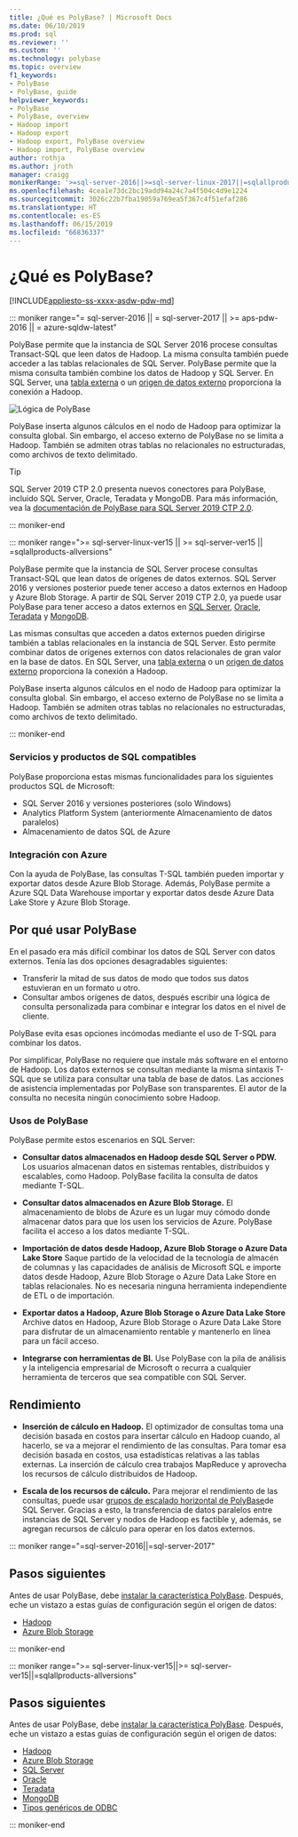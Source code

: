 ```yaml
---
title: ¿Qué es PolyBase? | Microsoft Docs
ms.date: 06/10/2019
ms.prod: sql
ms.reviewer: ''
ms.custom: ''
ms.technology: polybase
ms.topic: overview
f1_keywords:
- PolyBase
- PolyBase, guide
helpviewer_keywords:
- PolyBase
- PolyBase, overview
- Hadoop import
- Hadoop export
- Hadoop export, PolyBase overview
- Hadoop import, PolyBase overview
author: rothja
ms.author: jroth
manager: craigg
monikerRange: '>=sql-server-2016||>=sql-server-linux-2017||=sqlallproducts-allversions||>=aps-pdw-2016||=azure-sqldw-latest'
ms.openlocfilehash: 4cea1e73dc2bc19add94a24c7a4f504c4d9e1224
ms.sourcegitcommit: 3026c22b7fba19059a769ea5f367c4f51efaf286
ms.translationtype: HT
ms.contentlocale: es-ES
ms.lasthandoff: 06/15/2019
ms.locfileid: "66836337"
---
```

# <a name="what-is-polybase"></a>¿Qué es PolyBase?

[!INCLUDE[appliesto-ss-xxxx-asdw-pdw-md](../../includes/appliesto-ss-xxxx-asdw-pdw-md.md)]

<!--SQL Server 2016/2017-->
::: moniker range="= sql-server-2016 || = sql-server-2017 || >= aps-pdw-2016 || = azure-sqldw-latest"

PolyBase permite que la instancia de SQL Server 2016 procese consultas Transact-SQL que leen datos de Hadoop. La misma consulta también puede acceder a las tablas relacionales de SQL Server. PolyBase permite que la misma consulta también combine los datos de Hadoop y SQL Server. En SQL Server, una [tabla externa](../../t-sql/statements/create-external-table-transact-sql.md) o un [origen de datos externo](../../t-sql/statements/create-external-data-source-transact-sql.md) proporciona la conexión a Hadoop.

![Lógica de PolyBase](../../relational-databases/polybase/media/polybase-logical.png "Lógica de PolyBase")

PolyBase inserta algunos cálculos en el nodo de Hadoop para optimizar la consulta global. Sin embargo, el acceso externo de PolyBase no se limita a Hadoop. También se admiten otras tablas no relacionales no estructuradas, como archivos de texto delimitado.

> [!TIP]
> SQL Server 2019 CTP 2.0 presenta nuevos conectores para PolyBase, incluido SQL Server, Oracle, Teradata y MongoDB. Para más información, vea la [documentación de PolyBase para SQL Server 2019 CTP 2.0](polybase-guide.md?view=sql-server-ver15).

::: moniker-end
<!--SQL Server 2019-->
::: moniker range=">= sql-server-linux-ver15 || >= sql-server-ver15 || =sqlallproducts-allversions"

PolyBase permite que la instancia de SQL Server procese consultas Transact-SQL que lean datos de orígenes de datos externos. SQL Server 2016 y versiones posterior puede tener acceso a datos externos en Hadoop y Azure Blob Storage. A partir de SQL Server 2019 CTP 2.0, ya puede usar PolyBase para tener acceso a datos externos en [SQL Server](polybase-configure-sql-server.md), [Oracle](polybase-configure-oracle.md), [Teradata](polybase-configure-teradata.md) y [MongoDB](polybase-configure-mongodb.md).

Las mismas consultas que acceden a datos externos pueden dirigirse también a tablas relacionales en la instancia de SQL Server. Esto permite combinar datos de orígenes externos con datos relacionales de gran valor en la base de datos. En SQL Server, una [tabla externa](../../t-sql/statements/create-external-table-transact-sql.md) o un [origen de datos externo](../../t-sql/statements/create-external-data-source-transact-sql.md) proporciona la conexión a Hadoop.

PolyBase inserta algunos cálculos en el nodo de Hadoop para optimizar la consulta global. Sin embargo, el acceso externo de PolyBase no se limita a Hadoop. También se admiten otras tablas no relacionales no estructuradas, como archivos de texto delimitado.

::: moniker-end

### <a name="supported-sql-products-and-services"></a>Servicios y productos de SQL compatibles

PolyBase proporciona estas mismas funcionalidades para los siguientes productos SQL de Microsoft:

- SQL Server 2016 y versiones posteriores (solo Windows)
- Analytics Platform System (anteriormente Almacenamiento de datos paralelos)
- Almacenamiento de datos SQL de Azure

### <a name="azure-integration"></a>Integración con Azure

Con la ayuda de PolyBase, las consultas T-SQL también pueden importar y exportar datos desde Azure Blob Storage. Además, PolyBase permite a Azure SQL Data Warehouse importar y exportar datos desde Azure Data Lake Store y Azure Blob Storage.

## <a name="why-use-polybase"></a>Por qué usar PolyBase

En el pasado era más difícil combinar los datos de SQL Server con datos externos. Tenía las dos opciones desagradables siguientes:

- Transferir la mitad de sus datos de modo que todos sus datos estuvieran en un formato u otro.
- Consultar ambos orígenes de datos, después escribir una lógica de consulta personalizada para combinar e integrar los datos en el nivel de cliente.

PolyBase evita esas opciones incómodas mediante el uso de T-SQL para combinar los datos.

Por simplificar, PolyBase no requiere que instale más software en el entorno de Hadoop. Los datos externos se consultan mediante la misma sintaxis T-SQL que se utiliza para consultar una tabla de base de datos. Las acciones de asistencia implementadas por PolyBase son transparentes. El autor de la consulta no necesita ningún conocimiento sobre Hadoop.

### <a name="polybase-uses"></a>Usos de PolyBase

PolyBase permite estos escenarios en SQL Server:

- **Consultar datos almacenados en Hadoop desde SQL Server o PDW.** Los usuarios almacenan datos en sistemas rentables, distribuidos y escalables, como Hadoop. PolyBase facilita la consulta de datos mediante T-SQL.

- **Consultar datos almacenados en Azure Blob Storage.** El almacenamiento de blobs de Azure es un lugar muy cómodo donde almacenar datos para que los usen los servicios de Azure.  PolyBase facilita el acceso a los datos mediante T-SQL.

- **Importación de datos desde Hadoop, Azure Blob Storage o Azure Data Lake Store** Saque partido de la velocidad de la tecnología de almacén de columnas y las capacidades de análisis de Microsoft SQL e importe datos desde Hadoop, Azure Blob Storage o Azure Data Lake Store en tablas relacionales. No es necesaria ninguna herramienta independiente de ETL o de importación.

- **Exportar datos a Hadoop, Azure Blob Storage o Azure Data Lake Store** Archive datos en Hadoop, Azure Blob Storage o Azure Data Lake Store para disfrutar de un almacenamiento rentable y mantenerlo en línea para un fácil acceso.

- **Integrarse con herramientas de BI.** Use PolyBase con la pila de análisis y la inteligencia empresarial de Microsoft o recurra a cualquier herramienta de terceros que sea compatible con SQL Server.

## <a name="performance"></a>Rendimiento

- **Inserción de cálculo en Hadoop.** El optimizador de consultas toma una decisión basada en costos para insertar cálculo en Hadoop cuando, al hacerlo, se va a mejorar el rendimiento de las consultas.  Para tomar esa decisión basada en costos, usa estadísticas relativas a las tablas externas. La inserción de cálculo crea trabajos MapReduce y aprovecha los recursos de cálculo distribuidos de Hadoop.

- **Escala de los recursos de cálculo.** Para mejorar el rendimiento de las consultas, puede usar [grupos de escalado horizontal de PolyBase](../../relational-databases/polybase/polybase-scale-out-groups.md)de SQL Server. Gracias a esto, la transferencia de datos paralelos entre instancias de SQL Server y nodos de Hadoop es factible y, además, se agregan recursos de cálculo para operar en los datos externos.

<!--SQL Server 2016/2017-->
::: moniker range="=sql-server-2016||=sql-server-2017"

## <a name="next-steps"></a>Pasos siguientes

Antes de usar PolyBase, debe [instalar la característica PolyBase](polybase-installation.md). Después, eche un vistazo a estas guías de configuración según el origen de datos:

- [Hadoop](polybase-configure-hadoop.md)
- [Azure Blob Storage](polybase-configure-azure-blob-storage.md)

::: moniker-end
<!--SQL Server 2019-->
::: moniker range=">= sql-server-linux-ver15||>= sql-server-ver15||=sqlallproducts-allversions"

## <a name="next-steps"></a>Pasos siguientes

Antes de usar PolyBase, debe [instalar la característica PolyBase](polybase-installation.md). Después, eche un vistazo a estas guías de configuración según el origen de datos:
- [Hadoop](polybase-configure-hadoop.md)
- [Azure Blob Storage](polybase-configure-azure-blob-storage.md)
- [SQL Server](polybase-configure-sql-server.md)
- [Oracle](polybase-configure-oracle.md)
- [Teradata](polybase-configure-teradata.md)
- [MongoDB](polybase-configure-mongodb.md)
- [Tipos genéricos de ODBC](../../relational-databases/polybase/polybase-installation.md)

::: moniker-end
